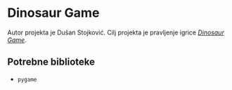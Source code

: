 # Dinosaur Game
Autor projekta je Dušan Stojković. Cilj projekta je pravljenje igrice [*Dinosaur Game*](https://en.wikipedia.org/wiki/Dinosaur_Game).

## Potrebne biblioteke
- `pygame`
